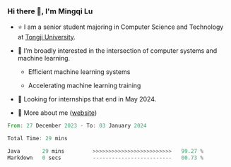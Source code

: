 ### Hi there 👋, I'm Mingqi Lu

- :star: I am a senior student majoring in Computer Science and Technology at [Tongji University](https://en.tongji.edu.cn/p/#/).

- :thinking: I’m broadly interested in the intersection of computer systems and machine learning.

  - Efficient machine learning systems

  - Accelerating machine learning training

- :seedling: Looking for internships that end in May 2024.

- 💬 More about me ([website](https://lmqqqqqq.github.io/))

<!--START_SECTION:waka-->

```rust
From: 27 December 2023 - To: 03 January 2024

Total Time: 29 mins

Java       29 mins         >>>>>>>>>>>>>>>>>>>>>>>>>   99.27 %
Markdown   0 secs          -------------------------   00.73 %
```

<!--END_SECTION:waka-->

